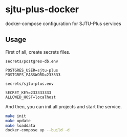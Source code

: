 # sjtu-plus-docker

docker-compose configuration for SJTU-Plus services

## Usage

First of all, create secrets files.

`secrets/postgres-db.env`

```text
POSTGRES_USER=sjtu-plus
POSTGRES_PASSWORD=233333
```

`secrets/sjtu-plus.env`

```text
SECRET_KEY=233333333
ALLOWED_HOST=localhost
```

And then, you can init all projects and start the service.

```bash
make init
make update
make loaddata
docker-compose up --build -d
```
